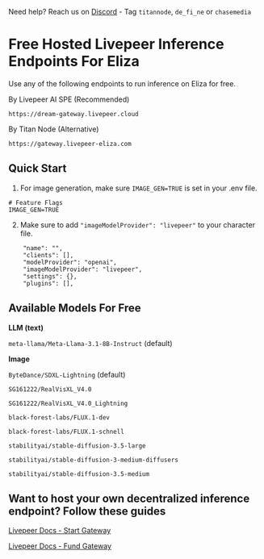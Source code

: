Need help? Reach us on [Discord](https://discord.gg/cTGZSwfzwt) - Tag `titannode`, `de_fi_ne` or `chasemedia`

# Free Hosted Livepeer Inference Endpoints For Eliza

Use any of the following endpoints to run inference on Eliza for free.

By Livepeer AI SPE (Recommended)

```
https://dream-gateway.livepeer.cloud
```

By Titan Node (Alternative)

```
https://gateway.livepeer-eliza.com
```

## Quick Start

1) For image generation, make sure `IMAGE_GEN=TRUE` is set in your .env file.
```
# Feature Flags
IMAGE_GEN=TRUE
```
   
2) Make sure to add `"imageModelProvider": "livepeer"` to your character file.

```
    "name": "",
    "clients": [],
    "modelProvider": "openai",
    "imageModelProvider": "livepeer",
    "settings": {},
    "plugins": [],
```


## Available Models For Free

**LLM (text)**

`meta-llama/Meta-Llama-3.1-8B-Instruct` (default)

**Image**

`ByteDance/SDXL-Lightning` (default)

`SG161222/RealVisXL_V4.0`

`SG161222/RealVisXL_V4.0_Lightning`

`black-forest-labs/FLUX.1-dev`

`black-forest-labs/FLUX.1-schnell`

`stabilityai/stable-diffusion-3.5-large`

`stabilityai/stable-diffusion-3-medium-diffusers`

`stabilityai/stable-diffusion-3.5-medium`

## Want to host your own decentralized inference endpoint? Follow these guides

[Livepeer Docs - Start Gateway](https://docs.livepeer.org/ai/gateways/start-gateway)

[Livepeer Docs - Fund Gateway](https://docs.livepeer.org/gateways/guides/fund-gateway)

